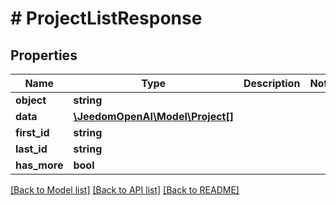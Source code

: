 # # ProjectListResponse

## Properties

Name | Type | Description | Notes
------------ | ------------- | ------------- | -------------
**object** | **string** |  |
**data** | [**\JeedomOpenAI\Model\Project[]**](Project.md) |  |
**first_id** | **string** |  |
**last_id** | **string** |  |
**has_more** | **bool** |  |

[[Back to Model list]](../../README.md#models) [[Back to API list]](../../README.md#endpoints) [[Back to README]](../../README.md)
